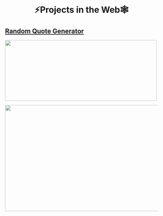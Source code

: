 <h1 align="center">
	⚡Projects in the Web🕸
</h1>

## [Random Quote Generator](https://codepen.io/abhiram_reddy/full/MWwbQMV)
<a href="https://codepen.io/abhiram_reddy/full/MWwbQMV" target="_blank"><img src="https://github.com/abhiramready/Responsive-Web/blob/master/images/quote.PNG" height="200" width="500"></a>

<a href="https://abhiramready.github.io/Responsive-Web/404-not-found-master/index.html" target="_blank"><img src="https://github.com/abhiramready/Responsive-Web/blob/master/images/404.PNG" height="350" width="600"></a>

